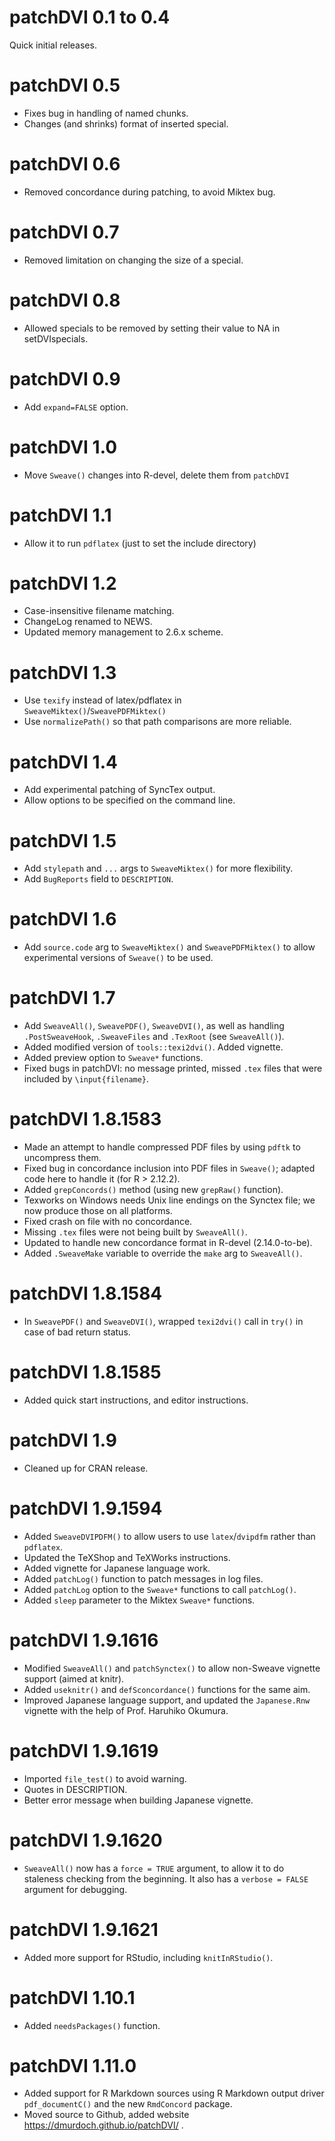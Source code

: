 # patchDVI 0.1 to 0.4

Quick initial releases.

# patchDVI 0.5

* Fixes bug in handling of named chunks.
* Changes (and shrinks) format of inserted special.

# patchDVI 0.6

* Removed concordance during patching, to avoid Miktex bug.

# patchDVI 0.7

* Removed limitation on changing the size of a special.

# patchDVI 0.8

* Allowed specials to be removed by setting their value to NA in setDVIspecials.

# patchDVI 0.9

* Add `expand=FALSE` option.

# patchDVI 1.0

* Move `Sweave()` changes into R-devel, delete them from `patchDVI`

# patchDVI 1.1

* Allow it to run `pdflatex` (just to set the include directory)

# patchDVI 1.2

* Case-insensitive filename matching.
* ChangeLog renamed to NEWS.
* Updated memory management to 2.6.x scheme.

# patchDVI 1.3

* Use `texify` instead of latex/pdflatex in `SweaveMiktex()`/`SweavePDFMiktex()`
* Use `normalizePath()` so that path comparisons are more reliable.

# patchDVI 1.4

* Add experimental patching of SyncTex output.
* Allow options to be specified on the command line.

# patchDVI 1.5

* Add `stylepath` and `...` args to `SweaveMiktex()` for more flexibility.
* Add `BugReports` field to `DESCRIPTION`.

# patchDVI 1.6

* Add `source.code` arg to `SweaveMiktex()` and `SweavePDFMiktex()`
to allow experimental versions of `Sweave()` to be used.

# patchDVI 1.7

* Add `SweaveAll()`, `SweavePDF()`, `SweaveDVI()`, as well as
handling `.PostSweaveHook`, `.SweaveFiles` and `.TexRoot` (see `SweaveAll()`).
* Added modified version of `tools::texi2dvi()`.  Added vignette.
* Added preview option to `Sweave*` functions.
* Fixed bugs in patchDVI:  no message printed, missed
`.tex` files that were included by `\input{filename}`.

# patchDVI 1.8.1583

* Made an attempt to handle compressed PDF files by using
`pdftk` to uncompress them.
* Fixed bug in concordance inclusion into PDF files in `Sweave()`;
adapted code here to handle it (for R > 2.12.2).
* Added `grepConcords()` method (using new `grepRaw()` function).
* Texworks on Windows needs Unix line endings on the Synctex
file; we now produce those on all platforms.
* Fixed crash on file with no concordance.
* Missing `.tex` files were not being built by `SweaveAll()`.
* Updated to handle new concordance format in R-devel (2.14.0-to-be).
* Added `.SweaveMake` variable to override the `make` arg to `SweaveAll()`.

# patchDVI 1.8.1584

* In `SweavePDF()` and `SweaveDVI()`, wrapped `texi2dvi()` call in
`try()` in case of bad return status.

# patchDVI 1.8.1585

* Added quick start instructions, and editor instructions.

# patchDVI 1.9

* Cleaned up for CRAN release.

# patchDVI 1.9.1594

* Added `SweaveDVIPDFM()` to allow users to use `latex`/`dvipdfm`
rather than `pdflatex`.
* Updated the TeXShop and TeXWorks instructions.
* Added vignette for Japanese language work.
* Added `patchLog()` function to patch messages in log files.
* Added `patchLog` option to the `Sweave*` functions to call
`patchLog()`.
* Added `sleep` parameter to the Miktex `Sweave*` functions.

# patchDVI 1.9.1616

* Modified `SweaveAll()` and `patchSynctex()` to allow non-Sweave
vignette support (aimed at knitr).
* Added `useknitr()` and `defSconcordance()` functions for the same aim.
* Improved Japanese language support, and updated the
`Japanese.Rnw` vignette with the help of Prof. Haruhiko Okumura.

# patchDVI 1.9.1619

* Imported `file_test()` to avoid warning.
* Quotes in DESCRIPTION.
* Better error message when building Japanese vignette.

# patchDVI 1.9.1620

* `SweaveAll()` now has a `force = TRUE` argument, to
allow it to do staleness checking from the beginning.
It also has a `verbose = FALSE` argument for debugging.

# patchDVI 1.9.1621

* Added more support for RStudio, including `knitInRStudio()`.

# patchDVI 1.10.1

* Added `needsPackages()` function.

# patchDVI 1.11.0

* Added support for R Markdown sources using R Markdown
output driver `pdf_documentC()` and the new `RmdConcord`
package.
* Moved source to Github, added website
https://dmurdoch.github.io/patchDVI/ .
